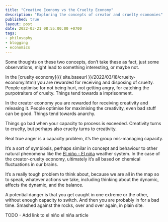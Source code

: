 ```yaml
---
title: "Creative Economy vs the Cruelty Economy"
description: "Exploring the concepts of creator and cruelty economies"
published: true
layout: post
date: 2022-03-21 08:55:00:00 +0700
tags:
- philosophy
- blogging
- economics
---
```

Some thoughts on these two concepts, don’t take these as fact, just some observations, might lead to something interesting, or maybe not.

In the [cruelty economy]({{ site.baseurl }}/2022/03/18/cruelty-economy.html) you are rewarded for receiving and disposing of cruelty. People optimise for not being hurt, not getting angry, for catching the purpotraiters of cruelty. Things tend towards a imprisonment.

In the creator economy you are rewarded for receiving creativity and releasing it. People optimise for maximising the creativity, even bad stuff can be good. Things tend towards anarchy.

Things go bad when your capacity to process is exceeded. Creativity turns to cruelty, but perhaps also cruelty turns to creativity.

Real true anger is a capacity problem, it’s the group mis-managing capacity.

It’s a sort of symbiosis, perhaps similar in concept and behaviour to other natural phenomena like the [El niño - El niña]() weather system. In the case of the creator-cruelty economy, ultimately it’s all based on chemical fluctuations in our brains.

It’s a really tough problem to think about, because we are all in the map so to speak, whatever actions we take, including thinking about the dynamic, affects the dynamic, and the balance.

A potential danger is that you get caught in one extreme or the other, without enough capacity to switch. And then you are probably in for a bad time. Smashed against the rocks, over and over again, in plain site.

TODO - Add link to el niño el niña article
